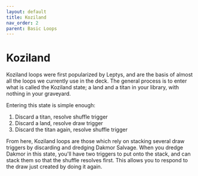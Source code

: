 ```yaml
---
layout: default
title: Koziland
nav_order: 2
parent: Basic Loops
---
```


# Koziland

Koziland loops were first popularized by Leptys, and are the basis of almost all the loops we currently use in the deck. The general process is to enter what is called the Koziland state; a land and a titan in your library, with nothing in your graveyard.

Entering this state is simple enough:
1. Discard a titan, resolve shuffle trigger
1. Discard a land, resolve draw trigger
1. Discard the titan again, resolve shuffle trigger

From here, Koziland loops are those which rely on stacking several draw triggers by discarding and dredging <span class="mtg-card">Dakmor Salvage</span>. When you dredge Dakmor in this state, you'll have two triggers to put onto the stack, and can stack them so that the shuffle resolves first. This allows you to respond to the draw just created by doing it again.
